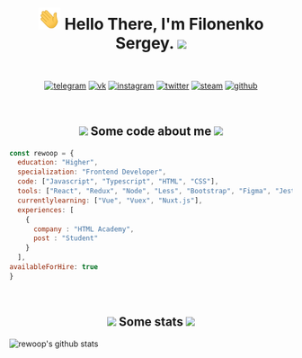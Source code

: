 <h1 align="center">
  <img src="https://raw.githubusercontent.com/rewoop/rewoop/master/wave.gif" width="40px">
  <strong> Hello There, I'm Filonenko Sergey.</strong>
  <img src="https://media.giphy.com/media/9nuXRx5EfGsKc/giphy.gif" width="45px">
</h1>

<br>

<p align="center">
  <a href="https://t.me/rewoooop"><img src="https://img.icons8.com/clouds/100/000000/telegram-app.png" alt="telegram"/></a>
  <a href="https://vk.com/rewoop"><img src="https://img.icons8.com/clouds/100/000000/vk-com.png" alt="vk"/></a>
  <a href="https://instagram.com/serejathecreator"><img src="https://img.icons8.com/clouds/050/000000/instagram-new--v2.png" alt="instagram"/></a>
  <a href="https://twitter.com/rewoooop"><img src="https://img.icons8.com/clouds/050/000000/twitter.png" alt="twitter"/></a>
  <a href="https://steamcommunity.com/id/rewoop/"><img src="https://img.icons8.com/clouds/100/000000/steam.png" alt="steam"/></a>
  <a href="https://github.com/rewoop"><img src="https://img.icons8.com/clouds/100/000000/github.png" alt="github"/></a>
</p>

<br>

<h2 align="center">
  <img src="https://media.giphy.com/media/WSCNSbSgg7LqtqJ2h8/giphy.gif" width="90">
  <strong>Some code about me</strong>
  <img src="https://media.giphy.com/media/WSCNSbSgg7LqtqJ2h8/giphy.gif" width="90">
</h2>

```javascript
const rewoop = {
  education: "Higher",
  specialization: "Frontend Developer",
  code: ["Javascript", "Typescript", "HTML", "CSS"],
  tools: ["React", "Redux", "Node", "Less", "Bootstrap", "Figma", "Jest", "Enzyme", "Webpack", "Gulp"],
  currentlylearning: ["Vue", "Vuex", "Nuxt.js"],
  experiences: [
    {
      company : "HTML Academy",
      post : "Student"
    }
  ],
availableForHire: true
}
```

<br>

<h2 align="center">
  <img src="https://media.giphy.com/media/ZccS9Dpzegut1Fcq2c/giphy.gif" width="50">
  <strong>Some stats</strong>
  <img src="https://media.giphy.com/media/ZccS9Dpzegut1Fcq2c/giphy.gif" width="50">
</h2>

![rewoop's github stats](https://github-readme-stats.vercel.app/api?username=rewoop&show_icons=true&hide_border=true&line_height=25&hide_title=true&theme=radical)
